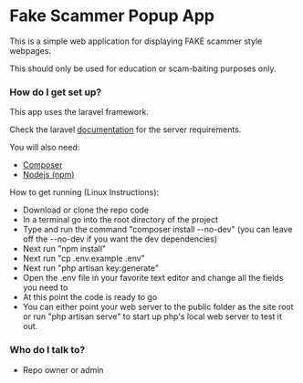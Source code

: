 # Fake Scammer Popup App #

This is a simple web application for displaying FAKE scammer style webpages.

This should only be used for education or scam-baiting purposes only.

### How do I get set up? ###

This app uses the laravel framework.

Check the laravel [documentation](https://laravel.com/docs/master/installation#server-requirements) for the server requirements.

You will also need:
 * [Composer](https://getcomposer.org/)
 * [Nodejs (npm)](https://nodejs.org/en/)

How to get running (Linux Instructions):
 * Download or clone the repo code
 * In a terminal go into the root directory of the project
 * Type and run the command "composer install --no-dev" (you can leave off the --no-dev if you want the dev dependencies)
 * Next run "npm install"
 * Next run "cp .env.example .env"
 * Next run "php artisan key:generate"
 * Open the .env file in your favorite text editor and change all the fields you need to
 * At this point the code is ready to go
 * You can either point your web server to the public folder as the site root or run "php artisan serve" to start up php's local web server to test it out.

### Who do I talk to? ###

 * Repo owner or admin